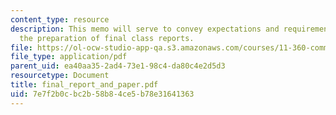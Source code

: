 ```yaml
---
content_type: resource
description: This memo will serve to convey expectations and requirements regarding
  the preparation of final class reports.
file: https://ol-ocw-studio-app-qa.s3.amazonaws.com/courses/11-360-community-growth-and-land-use-planning-fall-2003/7e7f2b0cbc2b58b84ce5b78e31641363_final_report_and_paper.pdf
file_type: application/pdf
parent_uid: ea40aa35-2ad4-73e1-98c4-da80c4e2d5d3
resourcetype: Document
title: final_report_and_paper.pdf
uid: 7e7f2b0c-bc2b-58b8-4ce5-b78e31641363
---
```

